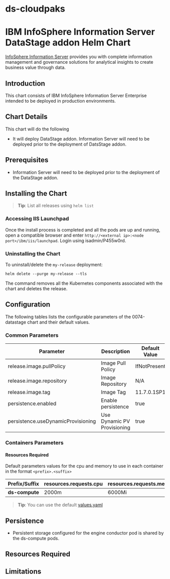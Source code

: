 # ds-cloudpaks
# IBM InfoSphere Information Server DataStage addon Helm Chart

[InfoSphere Information Server](https://www.ibm.com/analytics/us/en/technology/information-server/) provides you with complete information management and governance solutions for analytical insights to create business value through data.

## Introduction

This chart consists of IBM InfoSphere Information Server Enterprise intended to be deployed in production environments.

## Chart Details

This chart will do the following
- It will deploy DataStage addon. Information Server will need to be deployed prior to the deployment of DatsStage addon.

## Prerequisites
- Information Server will need to be deployed prior to the deployment of the DataStage addon.

## Installing the Chart

> **Tip**: List all releases using `helm list`

### Accessing IIS Launchpad

Once the install process is completed and all the pods are up and running, open a compatible browser and enter `http://<external ip>:<node port>/ibm/iis/launchpad`. Login using isadmin/P455w0rd.

### Uninstalling the Chart

To uninstall/delete the `my-release` deployment:

```
helm delete --purge my-release --tls
```

The command removes all the Kubernetes components associated with the chart and deletes the release.

## Configuration

The following tables lists the configurable parameters of the 0074-datastage chart and their default values.

### Common Parameters

| Parameter                                 | Description                       | Default Value                |
|-------------------------------------------|-----------------------------------|------------------------------|
| release.image.pullPolicy                  | Image Pull Policy                 | IfNotPresent                 |
| release.image.repository                  | Image Repository                  | N/A   |
| release.image.tag                         | Image Tag                         | 11.7.0.1SP1                  |
| persistence.enabled                       | Enable persistence                | true                         |
| persistence.useDynamicProvisioning        | Use Dynamic PV Provisioning       | true                         |

### Containers Parameters


#### Resources Required

Default parameters values for the cpu and memory to use in each container in the format `<prefix>.<suffix>`

|  Prefix/Suffix                |resources.requests.cpu|resources.requests.memory|
|-------------------------------|----------------------|-------------------------|
|**ds-compute**	                |2000m                 |6000Mi                   |

> **Tip**: You can use the default [values.yaml](values.yaml)

## Persistence

- Persistent storage configured for the engine conductor pod is shared by the ds-compute pods.

## Resources Required

## Limitations
